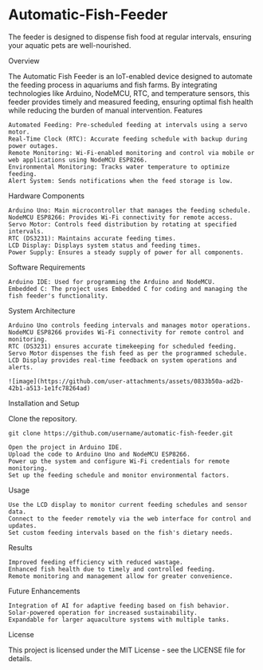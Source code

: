 # Automatic-Fish-Feeder
The feeder is designed to dispense fish food at regular intervals, ensuring your aquatic pets are well-nourished.

Overview

The Automatic Fish Feeder is an IoT-enabled device designed to automate the feeding process in aquariums and fish farms. By integrating technologies like Arduino, NodeMCU, RTC, and temperature sensors, this feeder provides timely and measured feeding, ensuring optimal fish health while reducing the burden of manual intervention.
Features

    Automated Feeding: Pre-scheduled feeding at intervals using a servo motor.
    Real-Time Clock (RTC): Accurate feeding schedule with backup during power outages.
    Remote Monitoring: Wi-Fi-enabled monitoring and control via mobile or web applications using NodeMCU ESP8266.
    Environmental Monitoring: Tracks water temperature to optimize feeding.
    Alert System: Sends notifications when the feed storage is low.

Hardware Components

    Arduino Uno: Main microcontroller that manages the feeding schedule.
    NodeMCU ESP8266: Provides Wi-Fi connectivity for remote access.
    Servo Motor: Controls feed distribution by rotating at specified intervals.
    RTC (DS3231): Maintains accurate feeding times.
    LCD Display: Displays system status and feeding times.
    Power Supply: Ensures a steady supply of power for all components.

Software Requirements

    Arduino IDE: Used for programming the Arduino and NodeMCU.
    Embedded C: The project uses Embedded C for coding and managing the fish feeder's functionality.

System Architecture

    Arduino Uno controls feeding intervals and manages motor operations.
    NodeMCU ESP8266 provides Wi-Fi connectivity for remote control and monitoring.
    RTC (DS3231) ensures accurate timekeeping for scheduled feeding.
    Servo Motor dispenses the fish feed as per the programmed schedule.
    LCD Display provides real-time feedback on system operations and alerts.

    ![image](https://github.com/user-attachments/assets/0833b50a-ad2b-42b1-a513-1e1fc78264ad)


Installation and Setup

Clone the repository.

    git clone https://github.com/username/automatic-fish-feeder.git

    Open the project in Arduino IDE.
    Upload the code to Arduino Uno and NodeMCU ESP8266.
    Power up the system and configure Wi-Fi credentials for remote monitoring.
    Set up the feeding schedule and monitor environmental factors.

Usage

    Use the LCD display to monitor current feeding schedules and sensor data.
    Connect to the feeder remotely via the web interface for control and updates.
    Set custom feeding intervals based on the fish's dietary needs.

Results

    Improved feeding efficiency with reduced wastage.
    Enhanced fish health due to timely and controlled feeding.
    Remote monitoring and management allow for greater convenience.

Future Enhancements

    Integration of AI for adaptive feeding based on fish behavior.
    Solar-powered operation for increased sustainability.
    Expandable for larger aquaculture systems with multiple tanks.

License

This project is licensed under the MIT License - see the LICENSE file for details.
